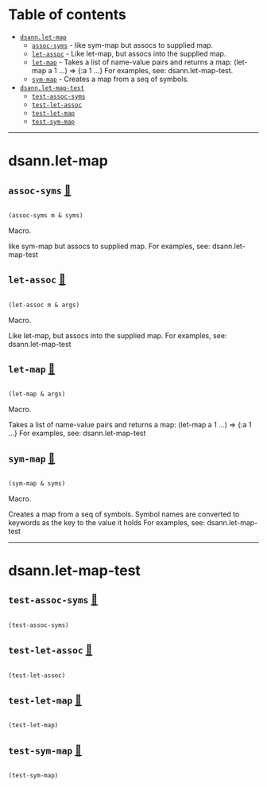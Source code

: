 # Table of contents
-  [`dsann.let-map`](#dsann.let-map) 
    -  [`assoc-syms`](#dsann.let-map/assoc-syms) - like sym-map but assocs to supplied map.
    -  [`let-assoc`](#dsann.let-map/let-assoc) - Like let-map, but assocs into the supplied map.
    -  [`let-map`](#dsann.let-map/let-map) - Takes a list of name-value pairs and returns a map: (let-map a 1 ...) => {:a 1 ...} For examples, see: dsann.let-map-test.
    -  [`sym-map`](#dsann.let-map/sym-map) - Creates a map from a seq of symbols.
-  [`dsann.let-map-test`](#dsann.let-map-test) 
    -  [`test-assoc-syms`](#dsann.let-map-test/test-assoc-syms)
    -  [`test-let-assoc`](#dsann.let-map-test/test-let-assoc)
    -  [`test-let-map`](#dsann.let-map-test/test-let-map)
    -  [`test-sym-map`](#dsann.let-map-test/test-sym-map)

-----
# <a name="dsann.let-map">dsann.let-map</a>






## <a name="dsann.let-map/assoc-syms">`assoc-syms`</a> [:page_facing_up:](https://github.com/davesann/let-map/blob/main/src/main/clj/dsann/let_map.cljc#L56-L60)
<a name="dsann.let-map/assoc-syms"></a>
``` clojure

(assoc-syms m & syms)
```


Macro.


like sym-map but assocs to supplied map.
     For examples, see: dsann.let-map-test

## <a name="dsann.let-map/let-assoc">`let-assoc`</a> [:page_facing_up:](https://github.com/davesann/let-map/blob/main/src/main/clj/dsann/let_map.cljc#L49-L53)
<a name="dsann.let-map/let-assoc"></a>
``` clojure

(let-assoc m & args)
```


Macro.


Like let-map, but assocs into the supplied map.
     For examples, see: dsann.let-map-test

## <a name="dsann.let-map/let-map">`let-map`</a> [:page_facing_up:](https://github.com/davesann/let-map/blob/main/src/main/clj/dsann/let_map.cljc#L38-L46)
<a name="dsann.let-map/let-map"></a>
``` clojure

(let-map & args)
```


Macro.


Takes a list of name-value pairs and returns a map: (let-map a 1 ...) => {:a 1 ...}
     For examples, see: dsann.let-map-test

## <a name="dsann.let-map/sym-map">`sym-map`</a> [:page_facing_up:](https://github.com/davesann/let-map/blob/main/src/main/clj/dsann/let_map.cljc#L26-L36)
<a name="dsann.let-map/sym-map"></a>
``` clojure

(sym-map & syms)
```


Macro.


Creates a map from a seq of symbols.
     Symbol names are converted to keywords as the key to the value it holds
     For examples, see: dsann.let-map-test

-----
# <a name="dsann.let-map-test">dsann.let-map-test</a>






## <a name="dsann.let-map-test/test-assoc-syms">`test-assoc-syms`</a> [:page_facing_up:](https://github.com/davesann/let-map/blob/main/src/test/clj/dsann/let_map_test.cljc#L72-L76)
<a name="dsann.let-map-test/test-assoc-syms"></a>
``` clojure

(test-assoc-syms)
```


## <a name="dsann.let-map-test/test-let-assoc">`test-let-assoc`</a> [:page_facing_up:](https://github.com/davesann/let-map/blob/main/src/test/clj/dsann/let_map_test.cljc#L43-L63)
<a name="dsann.let-map-test/test-let-assoc"></a>
``` clojure

(test-let-assoc)
```


## <a name="dsann.let-map-test/test-let-map">`test-let-map`</a> [:page_facing_up:](https://github.com/davesann/let-map/blob/main/src/test/clj/dsann/let_map_test.cljc#L7-L41)
<a name="dsann.let-map-test/test-let-map"></a>
``` clojure

(test-let-map)
```


## <a name="dsann.let-map-test/test-sym-map">`test-sym-map`</a> [:page_facing_up:](https://github.com/davesann/let-map/blob/main/src/test/clj/dsann/let_map_test.cljc#L66-L70)
<a name="dsann.let-map-test/test-sym-map"></a>
``` clojure

(test-sym-map)
```

